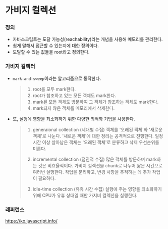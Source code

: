 # 가비지 컬렉션

### 정의

- 자바스크립트는 도달 가능성(reachability)라는 개념을 사용해 메모리를 관리한다.
- 쉽게 말해서 접근할 수 있는지에 대한 정의이다.
- 도달할 수 있는 값들을 root라고 정의한다.

### 가비지 컬렉터

- `mark-and-sweep`이라는 알고리즘으로 동작한다.

  > 1. root를 모두 mark한다.
  > 2. root가 참조하고 있는 모든 객체도 mark한다.
  > 3. mark된 모든 객체도 방문하여 그 객체가 참조하는 객체도 mark한다.
  > 4. mark되지 않은 객체를 메모리에서 삭제한다.

- 또, 실행에 영향을 최소화하기 위한 다양한 최적화 기법을 사용한다.
  > 1. generaional collection (세대별 수집)
  >    객체를 '오래된 객체'와 '새로운 객체'로 나눈다.
  >    '새로운 객체'에 대한 정리는 공격적으로 진행한다.
  >    일정 시간 이상 살아남은 객체는 '오래된 객체'로 분류하고 삭제 우선순위를 미룬다.
  >
  > 2. incremental collection (점진적 수집)
  >    많은 객체를 방문하며 mark하는 것은 비효율적이다.
  >    가비지 컬렉션을 chunk로 나누어 짧은 시간으로 여러번 실행한다.
  >    작업을 분리하고, 변경 사항을 추적하는 데 추가 작업이 필요하다.
  >
  > 3. idle-time collection (유휴 시간 수집)
  >    실행에 주는 영향을 최소화하기 위해 CPU가 유휴 상태일 때만 가지비 컬렉션을 실행한다.

### 레퍼런스

https://ko.javascript.info/
